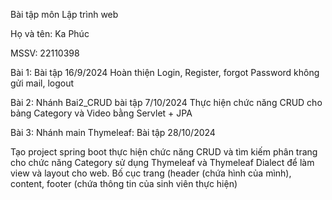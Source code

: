 Bài tập môn Lập trình web

Họ và tên: Ka Phúc

MSSV: 22110398

Bài 1: Bài tập 16/9/2024
Hoàn thiện Login, Register, forgot Password không gửi mail, logout

Bài 2: Nhánh Bai2_CRUD bài tập 7/10/2024
Thực hiện chức năng CRUD cho bảng Category và Video bằng Servlet + JPA

Bài 3: Nhánh main Thymeleaf: Bài tập 28/10/2024

Tạo project spring boot thực hiện chức năng CRUD và tìm kiếm phân trang cho chức năng Category sử dụng Thymeleaf và Thymeleaf Dialect
để làm view và layout cho web. Bố cục trang (header (chứa hình của mình), content, footer (chứa thông tin của sinh viên thực hiện)
